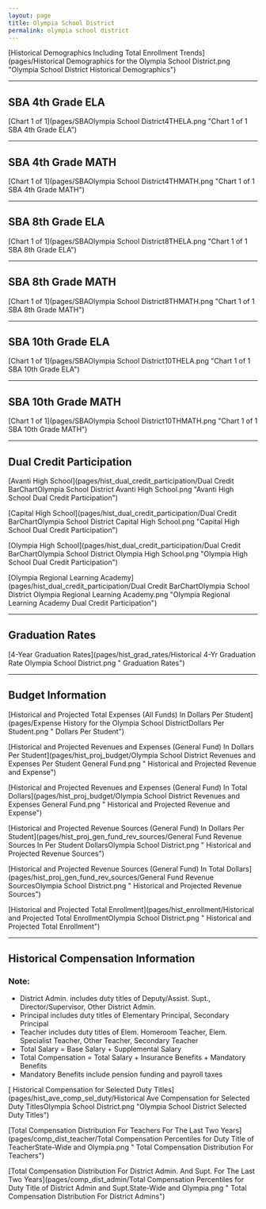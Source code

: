 ```yaml
---
layout: page
title: Olympia School District
permalink: olympia school district
---
```



[Historical Demographics Including Total Enrollment Trends](pages/Historical Demographics for the Olympia School District.png "Olympia School District Historical Demographics")

___

## SBA 4th Grade ELA

[Chart 1 of 1](pages/SBAOlympia School District4THELA.png "Chart 1 of 1 SBA 4th Grade ELA")


___

## SBA 4th Grade MATH

[Chart 1 of 1](pages/SBAOlympia School District4THMATH.png "Chart 1 of 1 SBA 4th Grade MATH")


___

## SBA 8th Grade ELA

[Chart 1 of 1](pages/SBAOlympia School District8THELA.png "Chart 1 of 1 SBA 8th Grade ELA")


___

## SBA 8th Grade MATH

[Chart 1 of 1](pages/SBAOlympia School District8THMATH.png "Chart 1 of 1 SBA 8th Grade MATH")


___

## SBA 10th Grade ELA

[Chart 1 of 1](pages/SBAOlympia School District10THELA.png "Chart 1 of 1 SBA 10th Grade ELA")


___

## SBA 10th Grade MATH

[Chart 1 of 1](pages/SBAOlympia School District10THMATH.png "Chart 1 of 1 SBA 10th Grade MATH")


___

## Dual Credit Participation

[Avanti High School](pages/hist_dual_credit_participation/Dual Credit BarChartOlympia School District Avanti High School.png "Avanti High School Dual Credit Participation")

[Capital High School](pages/hist_dual_credit_participation/Dual Credit BarChartOlympia School District Capital High School.png "Capital High School Dual Credit Participation")

[Olympia High School](pages/hist_dual_credit_participation/Dual Credit BarChartOlympia School District Olympia High School.png "Olympia High School Dual Credit Participation")

[Olympia Regional Learning Academy](pages/hist_dual_credit_participation/Dual Credit BarChartOlympia School District Olympia Regional Learning Academy.png "Olympia Regional Learning Academy Dual Credit Participation")


___

## Graduation Rates

[4-Year Graduation Rates](pages/hist_grad_rates/Historical 4-Yr Graduation Rate Olympia School District.png " Graduation Rates")


___

## Budget Information

[Historical and Projected Total Expenses (All Funds) In Dollars Per Student](pages/Expense History for the Olympia School DistrictDollars Per Student.png " Dollars Per Student")

[Historical and Projected Revenues and Expenses (General Fund) In Dollars Per Student](pages/hist_proj_budget/Olympia School District Revenues and Expenses Per Student General Fund.png " Historical and Projected Revenue and Expense")

[Historical and Projected Revenues and Expenses (General Fund) In Total Dollars](pages/hist_proj_budget/Olympia School District Revenues and Expenses General Fund.png " Historical and Projected Revenue and Expense")

[Historical and Projected Revenue Sources (General Fund) In Dollars Per Student](pages/hist_proj_gen_fund_rev_sources/General Fund Revenue Sources In Per Student DollarsOlympia School District.png " Historical and Projected Revenue Sources")

[Historical and Projected Revenue Sources (General Fund) In Total Dollars](pages/hist_proj_gen_fund_rev_sources/General Fund Revenue SourcesOlympia School District.png " Historical and Projected Revenue Sources")

[Historical and Projected Total Enrollment](pages/hist_enrollment/Historical and Projected Total EnrollmentOlympia School District.png " Historical and Projected Total Enrollment")


___

## Historical Compensation Information
### Note:
- District Admin. includes duty titles of Deputy/Assist. Supt., Director/Supervisor, Other District Admin.
- Principal includes duty titles of Elementary Principal, Secondary Principal
- Teacher includes duty titles of Elem. Homeroom Teacher, Elem. Specialist Teacher, Other Teacher, Secondary Teacher
- Total Salary = Base Salary + Supplemental Salary
- Total Compensation = Total Salary + Insurance Benefits + Mandatory Benefits
- Mandatory Benefits include pension funding and payroll taxes

[ Historical Compensation for Selected Duty Titles](pages/hist_ave_comp_sel_duty/Historical Ave Compensation for Selected Duty TitlesOlympia School District.png "Olympia School District Selected Duty Titles")

[Total Compensation Distribution For Teachers For The Last Two Years](pages/comp_dist_teacher/Total Compensation Percentiles for Duty Title of TeacherState-Wide and Olympia.png " Total Compensation Distribution For Teachers")

[Total Compensation Distribution For District Admin. And Supt. For The Last Two Years](pages/comp_dist_admin/Total Compensation Percentiles for Duty Title of District Admin and Supt.State-Wide and Olympia.png " Total Compensation Distribution For District Admins")

